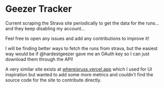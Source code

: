 # Geezer Tracker

Current scraping the Strava site periodically to get the data for the runs... and they keep disabling my account...

Feel free to open any issues and add any contributions to improve it!

I will be finding better ways to fetch the runs from strava, but the easiest way would be if @hardestgeezer gave me an OAuth key so I can just download them through the API!

A very similar site exists at [whereisruss.vercel.app](https://whereisruss.vercel.app/) which I used for UI inspiration but wanted to add some more metrics and couldn't find the source code for the site to contribute directly.

